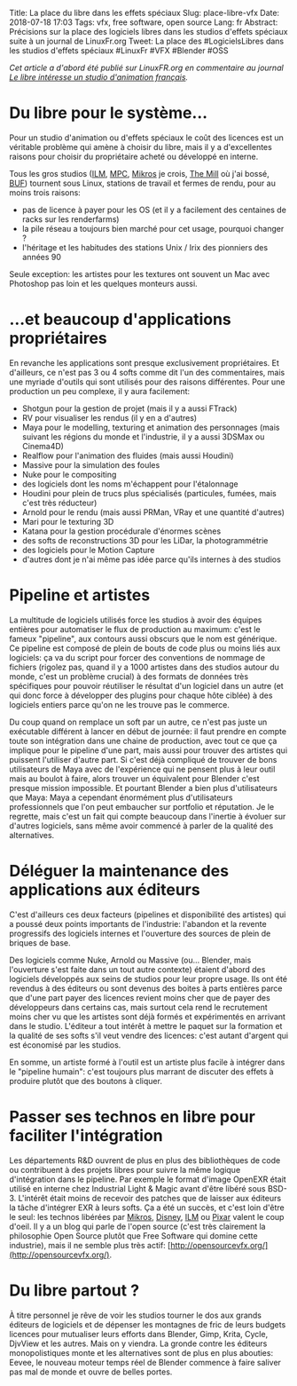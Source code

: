 Title: La place du libre dans les effets spéciaux
Slug: place-libre-vfx
Date: 2018-07-18 17:03
Tags: vfx, free software, open source
Lang: fr
Abstract: Précisions sur la place des logiciels libres dans les studios d'effets spéciaux suite à un journal de LinuxFr.org
Tweet: La place des #LogicielsLibres dans les studios d'effets spéciaux #LinuxFr #VFX #Blender #OSS

*Cet article a d'abord été publié sur LinuxFR.org en commentaire au journal [Le libre intéresse un studio d'animation français](https://linuxfr.org/users/rewind/journaux/le-libre-interesse-un-studio-d-animation-francais#comment-1744075).*

# Du libre pour le système…

Pour un studio d'animation ou d'effets spéciaux le coût des licences est un véritable problème qui amène à choisir du libre, mais il y a d'excellentes raisons pour choisir du propriétaire acheté ou développé en interne.

Tous les gros studios ([ILM](https://www.ilm.com/), [MPC](https://moving-picture.com/), [Mikros](http://www.mikrosimage.com/) je crois, [The Mill](http://www.themill.com/) où j'ai bossé, [BUF](https://buf.com/)) tournent sous Linux, stations de travail et fermes de rendu, pour au moins trois raisons:

- pas de licence à payer pour les OS (et il y a facilement des centaines de racks sur les renderfarms)
- la pile réseau a toujours bien marché pour cet usage, pourquoi changer ?
- l'héritage et les habitudes des stations Unix / Irix des pionniers des années 90

Seule exception: les artistes pour les textures ont souvent un Mac avec Photoshop pas loin et les quelques monteurs aussi.

# …et beaucoup d'applications propriétaires

En revanche les applications sont presque exclusivement propriétaires. Et d'ailleurs, ce n'est pas 3 ou 4 softs comme dit l'un des commentaires, mais une myriade d'outils qui sont utilisés pour des raisons différentes. Pour une production un peu complexe, il y aura facilement:

- Shotgun pour la gestion de projet (mais il y a aussi FTrack)
- RV pour visualiser les rendus (il y en a d'autres)
- Maya pour le modelling, texturing et animation des personnages (mais suivant les régions du monde et l'industrie, il y a aussi 3DSMax ou Cinema4D)
- Realflow pour l'animation des fluides (mais aussi Houdini)
- Massive pour la simulation des foules
- Nuke pour le compositing
- des logiciels dont les noms m'échappent pour l'étalonnage
- Houdini pour plein de trucs plus spécialisés (particules, fumées, mais c'est très réducteur)
- Arnold pour le rendu (mais aussi PRMan, VRay et une quantité d'autres)
- Mari pour le texturing 3D
- Katana pour la gestion procédurale d'énormes scènes
- des softs de reconstructions 3D pour les LiDar, la photogrammétrie
- des logiciels pour le Motion Capture
- d'autres dont je n'ai même pas idée parce qu'ils internes à des studios

# Pipeline et artistes

La multitude de logiciels utilisés force les studios à avoir des équipes entières pour automatiser le flux de production au maximum: c'est le fameux "pipeline", aux contours aussi obscurs que le nom est générique. Ce pipeline est composé de plein de bouts de code plus ou moins liés aux logiciels: ça va du script pour forcer des conventions de nommage de fichiers (rigolez pas, quand il y a 1000 artistes dans des studios autour du monde, c'est un problème crucial) à des formats de données très spécifiques pour pouvoir réutiliser le résultat d'un logiciel dans un autre (et qui donc force à développer des plugins pour chaque hôte ciblée) à des logiciels entiers parce qu'on ne les trouve pas le commerce.

Du coup quand on remplace un soft par un autre, ce n'est pas juste un exécutable différent à lancer en début de journée: il faut prendre en compte toute son intégration dans une chaine de production, avec tout ce que ça implique pour le pipeline d'une part, mais aussi pour trouver des artistes qui puissent l'utiliser d'autre part. Si c'est déjà compliqué de trouver de bons utilisateurs de Maya avec de l'expérience qui ne pensent plus à leur outil mais au boulot à faire, alors trouver un équivalent pour Blender c'est presque mission impossible. Et pourtant Blender a bien plus d'utilisateurs que Maya: Maya a cependant énormément plus d'utilisateurs professionnels que l'on peut embaucher sur portfolio et réputation. Je le regrette, mais c'est un fait qui compte beaucoup dans l'inertie à évoluer sur d'autres logiciels, sans même avoir commencé à parler de la qualité des alternatives.

# Déléguer la maintenance des applications aux éditeurs

C'est d'ailleurs ces deux facteurs (pipelines et disponibilité des artistes) qui a poussé deux points importants de l'industrie: l'abandon et la revente progressifs des logiciels internes et l'ouverture des sources de plein de briques de base.

Des logiciels comme Nuke, Arnold ou Massive (ou… Blender, mais l'ouverture s'est faite dans un tout autre contexte) étaient d'abord des logiciels développés aux seins de studios pour leur propre usage. Ils ont été revendus à des éditeurs ou sont devenus des boites à parts entières parce que d'une part payer des licences revient moins cher que de payer des développeurs dans certains cas, mais surtout cela rend le recrutement moins cher vu que les artistes sont déjà formés et expérimentés en arrivant dans le studio. L'éditeur a tout intérêt à mettre le paquet sur la formation et la qualité de ses softs s'il veut vendre des licences: c'est autant d'argent qui est économisé par les studios.

En somme, un artiste formé à l'outil est un artiste plus facile à intégrer dans le "pipeline humain": c'est toujours plus marrant de discuter des effets à produire plutôt que des boutons à cliquer.

# Passer ses technos en libre pour faciliter l'intégration

Les départements R&D ouvrent de plus en plus des bibliothèques de code ou contribuent à des projets libres pour suivre la même logique d'intégration dans le pipeline. Par exemple le format d'image OpenEXR était utilisé en interne chez Industrial Light & Magic avant d'être libéré sous BSD-3. L'intérêt était moins de recevoir des patches que de laisser aux éditeurs la tâche d'intégrer EXR à leurs softs. Ça a été un succès, et c'est loin d'être le seul: les technos libérées par [Mikros](http://opensource.mikrosimage.eu/), [Disney](https://disney.github.io/), [ILM](https://www.ilm.com/hatsrabbits/materialx-released/) ou [Pixar](http://graphics.pixar.com/) valent le coup d'oeil. Il y a un blog qui parle de l'open source (c'est très clairement la philosophie Open Source plutôt que Free Software qui domine cette industrie), mais il ne semble plus très actif: [http://opensourcevfx.org/](http://opensourcevfx.org/).

# Du libre partout ?

À titre personnel je rêve de voir les studios tourner le dos aux grands éditeurs de logiciels et de dépenser les montagnes de fric de leurs budgets licences pour mutualiser leurs efforts dans Blender, Gimp, Krita, Cycle, DjvView et les autres. Mais on y viendra. La gronde contre les éditeurs monopolistiques monte et les alternatives sont de plus en plus abouties: Eevee, le nouveau moteur temps réel de Blender commence à faire saliver pas mal de monde et ouvre de belles portes.
